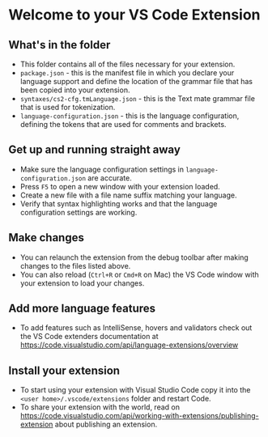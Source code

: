 # Welcome to your VS Code Extension

## What's in the folder

-   This folder contains all of the files necessary for your extension.
-   `package.json` - this is the manifest file in which you declare your language support and define the location of the grammar file that has been copied into your extension.
-   `syntaxes/cs2-cfg.tmLanguage.json` - this is the Text mate grammar file that is used for tokenization.
-   `language-configuration.json` - this is the language configuration, defining the tokens that are used for comments and brackets.

## Get up and running straight away

-   Make sure the language configuration settings in `language-configuration.json` are accurate.
-   Press `F5` to open a new window with your extension loaded.
-   Create a new file with a file name suffix matching your language.
-   Verify that syntax highlighting works and that the language configuration settings are working.

## Make changes

-   You can relaunch the extension from the debug toolbar after making changes to the files listed above.
-   You can also reload (`Ctrl+R` or `Cmd+R` on Mac) the VS Code window with your extension to load your changes.

## Add more language features

-   To add features such as IntelliSense, hovers and validators check out the VS Code extenders documentation at https://code.visualstudio.com/api/language-extensions/overview

## Install your extension

-   To start using your extension with Visual Studio Code copy it into the `<user home>/.vscode/extensions` folder and restart Code.
-   To share your extension with the world, read on https://code.visualstudio.com/api/working-with-extensions/publishing-extension about publishing an extension.
